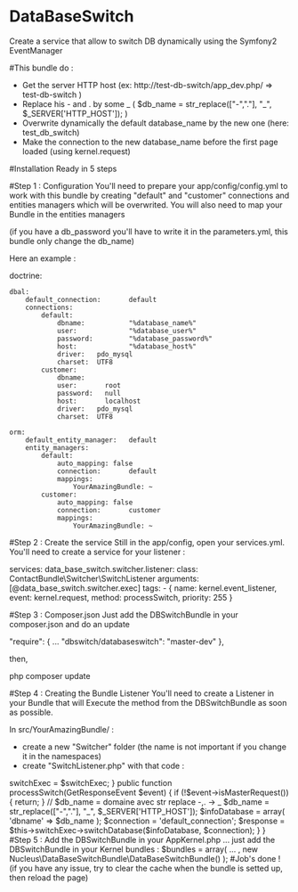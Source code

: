 # DataBaseSwitch
Create a service that allow to switch DB dynamically using the Symfony2 EventManager

#This bundle do :
- Get the server HTTP host (ex: http://test-db-switch/app_dev.php/  =>  test-db-switch )
- Replace his - and . by some _ ( $db_name = str_replace(["-","."], "_", $_SERVER['HTTP_HOST']); )
- Overwrite dynamically the default database_name by the new one (here: test_db_switch)
- Make the connection to the new database_name before the first page loaded (using kernel.request)

#Installation
Ready in 5 steps

#Step 1 : Configuration
You'll need to prepare your app/config/config.yml to work with this bundle by creating
"default" and "customer" connections and entities managers which will be overwrited.
You will also need to map your Bundle in the entities managers

(if you have a db_password you'll have to write it in the parameters.yml, this bundle only change the db_name)

Here an example :

doctrine:

    dbal:
        default_connection:       default
        connections:
            default:
                dbname:           "%database_name%"
                user:             "%database_user%"
                password:         "%database_password%"
                host:             "%database_host%"
                driver:   pdo_mysql
                charset:  UTF8
            customer:
                dbname:
                user:       root
                password:   null
                host:       localhost
                driver:   pdo_mysql
                charset:  UTF8

    orm:
        default_entity_manager:   default
        entity_managers:
            default:
                auto_mapping: false
                connection:       default
                mappings:
                    YourAmazingBundle: ~
            customer:
                auto_mapping: false
                connection:       customer
                mappings:
                    YourAmazingBundle: ~
                    
                    
#Step 2 : Create the service
Still in the app/config, open your services.yml.
You'll need to create a service for your listener :
  
  services:
    data_base_switch.switcher.listener:
        class: ContactBundle\Switcher\SwitchListener
        arguments: [@data_base_switch.switcher.exec]
        tags:
        - { name: kernel.event_listener, event: kernel.request, method: processSwitch, priority: 255 }


#Step 3 : Composer.json
Just add the DBSwitchBundle in your composer.json and do an update

"require": {
        ...
        "dbswitch/databaseswitch": "master-dev"
    },

then,

php composer update


#Step 4 : Creating the Bundle Listener
You'll need to create a Listener in your Bundle that will Execute the method from the DBSwitchBundle as soon as possible.

In src/YourAmazingBundle/ :
- create a new "Switcher" folder (the name is not important if you change it in the namespaces)
- create "SwitchListener.php" with that code :


<?php
namespace YourAmazingBundle\Switcher;                                       <=== local namespace, Be carefull

use Symfony\Component\DependencyInjection\ContainerBuilder;
use Symfony\Component\HttpKernel\Event\GetResponseEvent;
use Symfony\Component\HttpKernel\HttpKernelInterface;
use Symfony\Component\HttpKernel\Event\FilterResponseEvent;
use Symfony\Component\HttpKernel\Event\FilterControllerEvent;
use Nucleus\DataBaseSwitchBundle\Switcher\SwitchExec;                       <=== Don't forget this use

class SwitchListener
{
    // Notre processeur
    protected $switchExec;

    protected $parameters;

    protected $container;

    public function __construct(SwitchExec $switchExec)
    {
        $this->switchExec = $switchExec;
    }

    public function processSwitch(GetResponseEvent $event)
    {
        if (!$event->isMasterRequest()) {
            return;
        }

        // $db_name = domaine avec str replace -,. -> _
        $db_name = str_replace(["-","."], "_", $_SERVER['HTTP_HOST']);

        $infoDatabase = array(
            'dbname'       => $db_name
        );
        $connection = 'default_connection';

        $response = $this->switchExec->switchDatabase($infoDatabase, $connection);

    }
}

#Step 5 : Add the DBSwitchBundle in your AppKernel.php
... just add the DBSwitchBundle in your Kernel bundles :

$bundles = array(
            ... ,
            new Nucleus\DataBaseSwitchBundle\DataBaseSwitchBundle()
        );
        
#Job's done !
(if you have any issue, try to clear the cache when the bundle is setted up, then reload the page)
